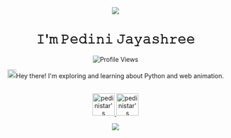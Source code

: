 <p align="center">
  <img src='https://capsule-render.vercel.app/api?type=soft&height=300&color=3D0000&text=初めまして!🎐 &section=header&reversal=true&descAlign=52&animation=blink&fontColor=FF0000'/>
</p>

<h1 align="center">𝙸'𝚖 𝙿𝚎𝚍𝚒𝚗𝚒 𝙹𝚊𝚢𝚊𝚜𝚑𝚛𝚎𝚎</h1>
<!--<h3 align="center">𝙿𝚢𝚝𝚑𝚘𝚗 𝙳𝚎𝚟𝚎𝚕𝚘𝚙𝚎𝚛🐾</h3>-->


<p align="center">
  <img src="https://komarev.com/ghpvc/?username=pedinistar&label=Profile%20views&color=0e75b6&style=flat" alt="Profile Views">
</p>


 <p align="center"><img src='https://d.tw93.fun/images/hi.gif' alt='Hi' width="20"/>Hey there! I'm exploring and learning about Python and web animation.</p>


<p align="center">
<br/>
<a href="https://www.linkedin.com/in/pedini-jayashree/">
  <img alt="pedinistar's LinkdeIN" width="50px" src="https://user-images.githubusercontent.com/43545812/144035037-0f415fc7-9f96-4517-a370-ccc6e78a714b.png" />
</a>
<a href="https://open.spotify.com/user/31z2anqco6jkk5ueyd7kfwk2typq?si=06b81ef5becb460a">
  <img alt="pedinistar's Spotify" width="50px" src="https://user-images.githubusercontent.com/43545812/144035120-1ad5169b-91c7-4078-bef9-6a82c733f373.png" />
</a>
<br>
</p>

<!--<p align="center">-->
<!--  <a href="https://getbootstrap.com" target="_blank" rel="noreferrer">-->
<!--    <img src="https://raw.githubusercontent.com/devicons/devicon/master/icons/bootstrap/bootstrap-plain-wordmark.svg" alt="Bootstrap" width="40" height="40" />-->
<!--  </a>-->
<!--  <a href="https://www.w3schools.com/css/" target="_blank" rel="noreferrer">-->
<!--    <img src="https://raw.githubusercontent.com/devicons/devicon/master/icons/css3/css3-original-wordmark.svg" alt="CSS3" width="40" height="40" />-->
<!--  </a>-->
<!--  <a href="https://www.figma.com/" target="_blank" rel="noreferrer">-->
<!--    <img src="https://www.vectorlogo.zone/logos/figma/figma-icon.svg" alt="Figma" width="40" height="40" />-->
<!--  </a>-->
<!--  <a href="https://git-scm.com/" target="_blank" rel="noreferrer">-->
<!--    <img src="https://www.vectorlogo.zone/logos/git-scm/git-scm-icon.svg" alt="Git" width="40" height="40" />-->
<!--  </a>-->
<!--  <a href="https://www.w3.org/html/" target="_blank" rel="noreferrer">-->
<!--    <img src="https://raw.githubusercontent.com/devicons/devicon/master/icons/html5/html5-original-wordmark.svg" alt="HTML5" width="40" height="40" />-->
<!--  </a>-->
<!--  <a href="https://www.python.org" target="_blank" rel="noreferrer">-->
<!--    <img src="https://raw.githubusercontent.com/devicons/devicon/master/icons/python/python-original.svg" alt="Python" width="40" height="40" />-->
<!--  </a>-->
<!--  <a href="https://www.selenium.dev" target="_blank" rel="noreferrer">-->
<!--    <img src="https://raw.githubusercontent.com/detain/svg-logos/780f25886640cef088af994181646db2f6b1a3f8/svg/selenium-logo.svg" alt="Selenium" width="40" height="40" />-->
<!--  </a>-->
<!--</p>-->

<p align="center">
  <img src="https://capsule-render.vercel.app/api?type=waving&height=78&color=950101&section=footer"/>
</p>


